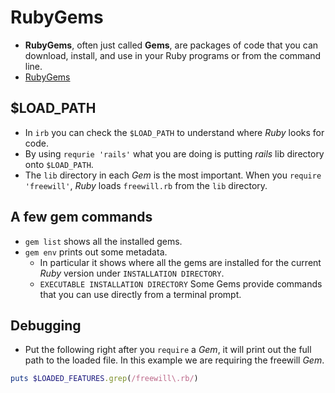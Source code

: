 # RubyGems
- **RubyGems**, often just called **Gems**, are packages of code that you can download, install, and use in your Ruby programs or from the command line.
- [RubyGems](https://rubygems.org/)

## $LOAD_PATH
- In `irb` you can check the `$LOAD_PATH` to understand where *Ruby* looks for code.
- By using `requrie 'rails'` what you are doing is putting *rails* lib directory onto `$LOAD_PATH`.
- The `lib` directory in each *Gem* is the most important. When you `require 'freewill'`, *Ruby* loads `freewill.rb` from the `lib` directory.

## A few gem commands
- `gem list` shows all the installed gems.
- `gem env` prints out some metadata. 
	- In particular it shows where all the gems are installed for the current *Ruby* version under `INSTALLATION DIRECTORY`.
	- `EXECUTABLE INSTALLATION DIRECTORY` Some Gems provide commands that you can use directly from a terminal prompt.


## Debugging
- Put the following right after you `require` a *Gem*, it will print out the full path to the loaded file. In this example we are requiring the freewill *Gem*.
```ruby
puts $LOADED_FEATURES.grep(/freewill\.rb/)
```